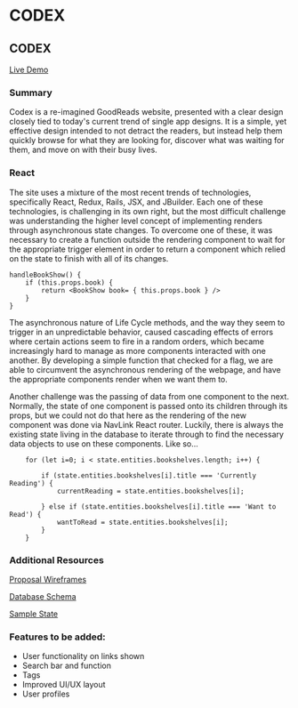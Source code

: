 # CODEX

## CODEX
[Live Demo](https://codex-.herokuapp.com/#/)


### Summary
Codex is a re-imagined GoodReads website, presented with a clear design closely tied to today's current trend of single app designs.  It is a simple, yet effective design intended to not detract the readers, but instead help them quickly browse for what they are looking for, discover what was waiting for them, and move on with their busy lives.


### React
The site uses a mixture of the most recent trends of technologies, specifically React, Redux, Rails, JSX, and JBuilder.  Each one of these technologies, is challenging in its own right, but the most difficult challenge was understanding the higher level concept of implementing renders through asynchronous state changes.  To overcome one of these, it was necessary to create a function outside the rendering component to wait for the appropriate trigger element in order to return a component which relied on the state to finish with all of its changes.

```
handleBookShow() {
	if (this.props.book) {
		return <BookShow book= { this.props.book } />
	}
}
```

The asynchronous nature of Life Cycle methods, and the way they seem to trigger in an unpredictable behavior, caused cascading effects of errors where certain actions seem to fire in a random orders, which became increasingly hard to manage as more components interacted with one another.  By developing a simple function that checked for a flag, we are able to circumvent the asynchronous rendering of the webpage, and have the appropriate components render when we want them to.

Another challenge was the passing of data from one component to the next.  Normally, the state of one component is passed onto its children through its props, but we could not do that here as the rendering of the new component was done via NavLink React router.  Luckily, there is always the existing state living in the database to iterate through to find the necessary data objects to use on these components.  Like so...

```
	for (let i=0; i < state.entities.bookshelves.length; i++) {

		if (state.entities.bookshelves[i].title === 'Currently Reading') {
			currentReading = state.entities.bookshelves[i];

		} else if (state.entities.bookshelves[i].title === 'Want to Read') {
			wantToRead = state.entities.bookshelves[i]; 
		} 
	}
```


### Additional Resources
[Proposal Wireframes](https://github.com/Percapio/Codex/wiki/Wireframes)

[Database Schema](https://github.com/Percapio/Codex/wiki/Database-Schema)

[Sample State](https://github.com/Percapio/Codex/wiki/Sample-State)


### Features to be added:
  * User functionality on links shown
  * Search bar and function
  * Tags
  * Improved UI/UX layout
  * User profiles
